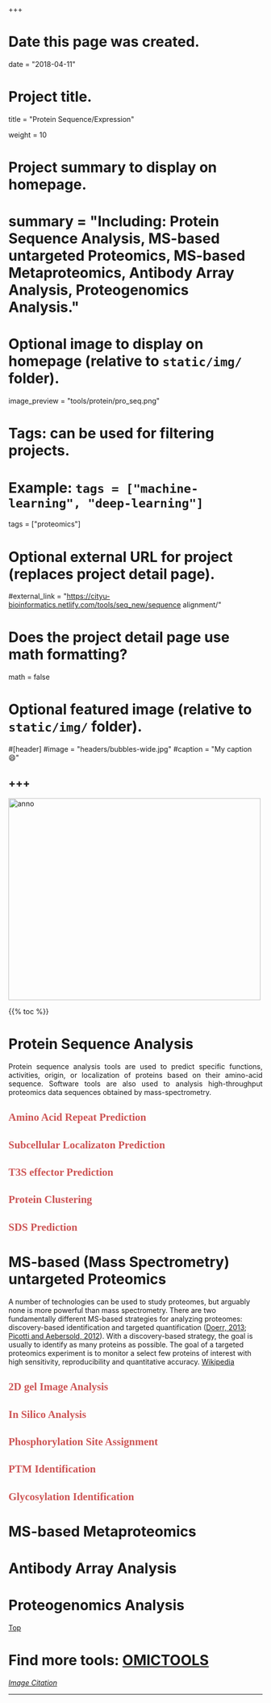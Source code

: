 +++
# Date this page was created.
date = "2018-04-11"

# Project title.
 title = "Protein Sequence/Expression"

weight = 10
# Project summary to display on homepage.
# summary = "Including: Protein Sequence Analysis, MS-based untargeted Proteomics, MS-based Metaproteomics, Antibody Array Analysis, Proteogenomics Analysis."

# Optional image to display on homepage (relative to `static/img/` folder).
image_preview = "tools/protein/pro_seq.png"

# Tags: can be used for filtering projects.
# Example: `tags = ["machine-learning", "deep-learning"]`
tags = ["proteomics"]

# Optional external URL for project (replaces project detail page).
#external_link = "https://cityu-bioinformatics.netlify.com/tools/seq_new/sequence alignment/"


# Does the project detail page use math formatting?
math = false

# Optional featured image (relative to `static/img/` folder).
#[header]
#image = "headers/bubbles-wide.jpg"
#caption = "My caption :smile:"


+++
---

<img src="/img/tools/protein/pro_seq.png"  width="500" height="400" alt="anno" align="center">

<span id="top"></span>

{{% toc %}}

# Protein Sequence Analysis

<p align="justify">Protein sequence analysis tools are used to predict specific functions, activities, origin, or localization of proteins based on their amino-acid sequence. Software tools are also used to analysis high-throughput proteomics data sequences obtained by mass-spectrometry.

## <font color=#CD5555 face="黑体">Amino Acid Repeat Prediction</font>

## <font color=#CD5555 face="黑体">Subcellular Localizaton Prediction</font>

## <font color=#CD5555 face="黑体">T3S effector Prediction</font>

## <font color=#CD5555 face="黑体">Protein Clustering</font>

## <font color=#CD5555 face="黑体">SDS Prediction</font>


# MS-based (Mass Spectrometry) untargeted Proteomics

A number of technologies can be used to study proteomes, but arguably none is more powerful than mass spectrometry. There are two fundamentally different MS-based strategies for analyzing proteomes: discovery-based identification and targeted quantification ([Doerr, 2013](https://www.ncbi.nlm.nih.gov/pubmed/23547294); [Picotti and Aebersold, 2012](https://www.ncbi.nlm.nih.gov/pubmed/22669653)). With a discovery-based strategy, the goal is usually to identify as many proteins as possible. The goal of a targeted proteomics experiment is to monitor a select few proteins of interest with high sensitivity, reproducibility and quantitative accuracy. [Wikipedia](https://en.wikipedia.org/wiki/List_of_mass_spectrometry_software)

## <font color=#CD5555 face="黑体">2D gel Image Analysis</font>

## <font color=#CD5555 face="黑体">In Silico Analysis</font>

## <font color=#CD5555 face="黑体">Phosphorylation Site Assignment</font>

## <font color=#CD5555 face="黑体">PTM Identification</font>

## <font color=#CD5555 face="黑体">Glycosylation Identification</font>

# MS-based Metaproteomics

# Antibody Array Analysis

# Proteogenomics Analysis



[<i class="fa fa-hand-o-up fa-1x "></i>Top](#top)

# Find more tools: [**OMICTOOLS**](https://omictools.com/proteomics-category)

[*Image Citation*](https://www.ebi.ac.uk/training/online/course/introduction-protein-classification-ebi/protein-classification)

---